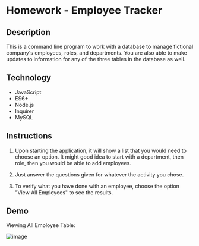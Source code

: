 # Homework - Employee Tracker

## Description

This is a command line program to work with a database to manage fictional company's employees, roles, and departments. You are also able to make updates to information for any of the three tables in the database as well. 


## Technology

* JavaScript
* ES6+
* Node.js
* Inquirer
* MySQL

## Instructions

1. Upon starting the application, it will show a list that you would need to choose an option. It might good idea to start with a department, then role, then you would be able to add employees.

2. Just answer the questions given for whatever the activity you chose.

3. To verify what you have done with an employee, choose the option "View All Employees" to see the results.

## Demo

Viewing All Employee Table:

![image](https://user-images.githubusercontent.com/54219054/70684867-443bbc80-1c6d-11ea-8462-9026591dc8eb.png)


